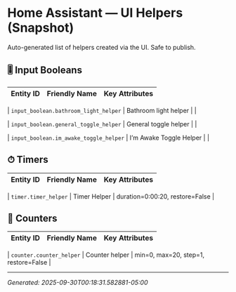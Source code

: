 # Home Assistant — UI Helpers (Snapshot)
Auto-generated list of helpers created via the UI. Safe to publish.






## 🎚 Input Booleans
| Entity ID | Friendly Name | Key Attributes |
|---|---|---|




| `input_boolean.bathroom_light_helper` | Bathroom light helper |  |




| `input_boolean.general_toggle_helper` | General toggle helper |  |




| `input_boolean.im_awake_toggle_helper` | I’m Awake Toggle Helper |  |





















## ⏱ Timers
| Entity ID | Friendly Name | Key Attributes |
|---|---|---|




| `timer.timer_helper` | Timer Helper | duration=0:00:20, restore=False |






## 🔁 Counters
| Entity ID | Friendly Name | Key Attributes |
|---|---|---|




| `counter.counter_helper` | Counter helper | min=0, max=20, step=1, restore=False |





---
_Generated: 2025-09-30T00:18:31.582881-05:00_
